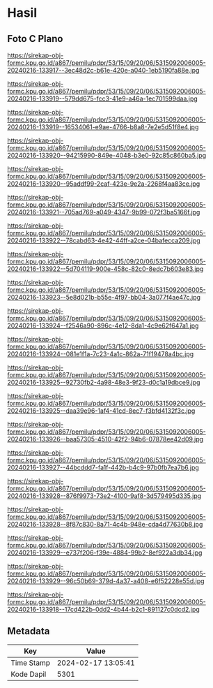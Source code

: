 # Hasil

## Foto C Plano

https://sirekap-obj-formc.kpu.go.id/a867/pemilu/pdpr/53/15/09/20/06/5315092006005-20240216-133917--3ec48d2c-b61e-420e-a040-1eb5190fa88e.jpg

https://sirekap-obj-formc.kpu.go.id/a867/pemilu/pdpr/53/15/09/20/06/5315092006005-20240216-133919--579dd675-fcc3-41e9-a46a-1ec701599daa.jpg

https://sirekap-obj-formc.kpu.go.id/a867/pemilu/pdpr/53/15/09/20/06/5315092006005-20240216-133919--16534061-e9ae-4766-b8a8-7e2e5d51f8e4.jpg

https://sirekap-obj-formc.kpu.go.id/a867/pemilu/pdpr/53/15/09/20/06/5315092006005-20240216-133920--94215990-849e-4048-b3e0-92c85c860ba5.jpg

https://sirekap-obj-formc.kpu.go.id/a867/pemilu/pdpr/53/15/09/20/06/5315092006005-20240216-133920--95addf99-2caf-423e-9e2a-2268f4aa83ce.jpg

https://sirekap-obj-formc.kpu.go.id/a867/pemilu/pdpr/53/15/09/20/06/5315092006005-20240216-133921--705ad769-a049-4347-9b99-072f3ba5166f.jpg

https://sirekap-obj-formc.kpu.go.id/a867/pemilu/pdpr/53/15/09/20/06/5315092006005-20240216-133922--78cabd63-4e42-44ff-a2ce-04bafecca209.jpg

https://sirekap-obj-formc.kpu.go.id/a867/pemilu/pdpr/53/15/09/20/06/5315092006005-20240216-133922--5d704119-900e-458c-82c0-8edc7b603e83.jpg

https://sirekap-obj-formc.kpu.go.id/a867/pemilu/pdpr/53/15/09/20/06/5315092006005-20240216-133923--5e8d021b-b55e-4f97-bb04-3a077f4ae47c.jpg

https://sirekap-obj-formc.kpu.go.id/a867/pemilu/pdpr/53/15/09/20/06/5315092006005-20240216-133924--f2546a90-896c-4e12-8da1-4c9e62f647a1.jpg

https://sirekap-obj-formc.kpu.go.id/a867/pemilu/pdpr/53/15/09/20/06/5315092006005-20240216-133924--081e1f1a-7c23-4a1c-862a-71f19478a4bc.jpg

https://sirekap-obj-formc.kpu.go.id/a867/pemilu/pdpr/53/15/09/20/06/5315092006005-20240216-133925--92730fb2-4a98-48e3-9f23-d0c1a19dbce9.jpg

https://sirekap-obj-formc.kpu.go.id/a867/pemilu/pdpr/53/15/09/20/06/5315092006005-20240216-133925--daa39e96-1af4-41cd-8ec7-f3bfd4132f3c.jpg

https://sirekap-obj-formc.kpu.go.id/a867/pemilu/pdpr/53/15/09/20/06/5315092006005-20240216-133926--baa57305-4510-42f2-94b6-07878ee42d09.jpg

https://sirekap-obj-formc.kpu.go.id/a867/pemilu/pdpr/53/15/09/20/06/5315092006005-20240216-133927--44bcddd7-fa1f-442b-b4c9-97b0fb7ea7b6.jpg

https://sirekap-obj-formc.kpu.go.id/a867/pemilu/pdpr/53/15/09/20/06/5315092006005-20240216-133928--876f9973-73e2-4100-9af8-3d579495d335.jpg

https://sirekap-obj-formc.kpu.go.id/a867/pemilu/pdpr/53/15/09/20/06/5315092006005-20240216-133928--8f87c830-8a71-4c4b-948e-cda4d77630b8.jpg

https://sirekap-obj-formc.kpu.go.id/a867/pemilu/pdpr/53/15/09/20/06/5315092006005-20240216-133929--e737f206-f39e-4884-99b2-8ef922a3db34.jpg

https://sirekap-obj-formc.kpu.go.id/a867/pemilu/pdpr/53/15/09/20/06/5315092006005-20240216-133929--96c50b69-379d-4a37-a408-e6f52228e55d.jpg

https://sirekap-obj-formc.kpu.go.id/a867/pemilu/pdpr/53/15/09/20/06/5315092006005-20240216-133918--17cd422b-0dd2-4b44-b2c1-891127c0dcd2.jpg


## Metadata

| Key        | Value               |
| ---------- | ------------------- |
| Time Stamp | 2024-02-17 13:05:41 |
| Kode Dapil | 5301                |



